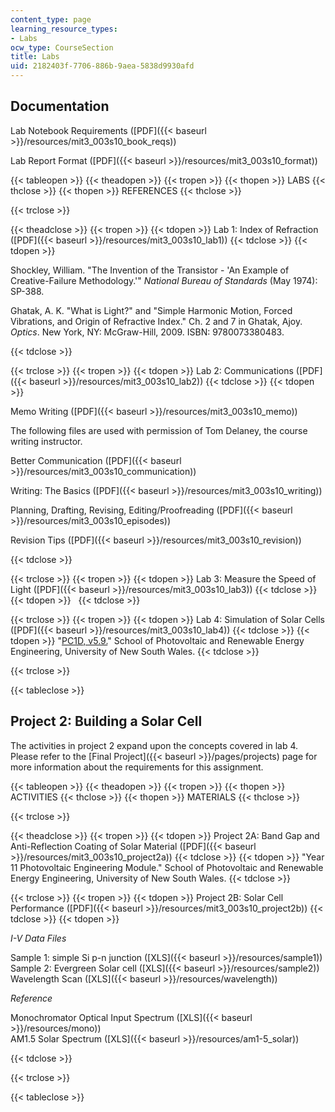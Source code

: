 ```yaml
---
content_type: page
learning_resource_types:
- Labs
ocw_type: CourseSection
title: Labs
uid: 2182403f-7706-886b-9aea-5838d9930afd
---
```


Documentation
-------------

Lab Notebook Requirements ([PDF]({{< baseurl >}}/resources/mit3_003s10_book_reqs))

Lab Report Format ([PDF]({{< baseurl >}}/resources/mit3_003s10_format))

{{< tableopen >}}
{{< theadopen >}}
{{< tropen >}}
{{< thopen >}}
LABS
{{< thclose >}}
{{< thopen >}}
REFERENCES
{{< thclose >}}

{{< trclose >}}

{{< theadclose >}}
{{< tropen >}}
{{< tdopen >}}
Lab 1: Index of Refraction ([PDF]({{< baseurl >}}/resources/mit3_003s10_lab1))
{{< tdclose >}}
{{< tdopen >}}


Shockley, William. "The Invention of the Transistor - 'An Example of Creative-Failure Methodology.'" _National Bureau of Standards_ (May 1974): SP-388.

Ghatak, A. K. "What is Light?" and "Simple Harmonic Motion, Forced Vibrations, and Origin of Refractive Index." Ch. 2 and 7 in Ghatak, Ajoy. _Optics_. New York, NY: McGraw-Hill, 2009. ISBN: 9780073380483.


{{< tdclose >}}

{{< trclose >}}
{{< tropen >}}
{{< tdopen >}}
Lab 2: Communications ([PDF]({{< baseurl >}}/resources/mit3_003s10_lab2))
{{< tdclose >}}
{{< tdopen >}}


Memo Writing ([PDF]({{< baseurl >}}/resources/mit3_003s10_memo))

The following files are used with permission of Tom Delaney, the course writing instructor.

Better Communication ([PDF]({{< baseurl >}}/resources/mit3_003s10_communication))

Writing: The Basics ([PDF]({{< baseurl >}}/resources/mit3_003s10_writing))

Planning, Drafting, Revising, Editing/Proofreading ([PDF]({{< baseurl >}}/resources/mit3_003s10_episodes))

Revision Tips ([PDF]({{< baseurl >}}/resources/mit3_003s10_revision))


{{< tdclose >}}

{{< trclose >}}
{{< tropen >}}
{{< tdopen >}}
Lab 3: Measure the Speed of Light ([PDF]({{< baseurl >}}/resources/mit3_003s10_lab3))
{{< tdclose >}}
{{< tdopen >}}
 
{{< tdclose >}}

{{< trclose >}}
{{< tropen >}}
{{< tdopen >}}
Lab 4: Simulation of Solar Cells ([PDF]({{< baseurl >}}/resources/mit3_003s10_lab4))
{{< tdclose >}}
{{< tdopen >}}
"[PC1D, v5.9.](http://www.pv.unsw.edu.au/links/products/pc1d.asp)" School of Photovoltaic and Renewable Energy Engineering, University of New South Wales.
{{< tdclose >}}

{{< trclose >}}

{{< tableclose >}}

Project 2: Building a Solar Cell
--------------------------------

The activities in project 2 expand upon the concepts covered in lab 4. Please refer to the [Final Project]({{< baseurl >}}/pages/projects) page for more information about the requirements for this assignment.

{{< tableopen >}}
{{< theadopen >}}
{{< tropen >}}
{{< thopen >}}
ACTIVITIES
{{< thclose >}}
{{< thopen >}}
MATERIALS
{{< thclose >}}

{{< trclose >}}

{{< theadclose >}}
{{< tropen >}}
{{< tdopen >}}
Project 2A: Band Gap and Anti-Reflection Coating of Solar Material ([PDF]({{< baseurl >}}/resources/mit3_003s10_project2a))
{{< tdclose >}}
{{< tdopen >}}
"Year 11 Photovoltaic Engineering Module." School of Photovoltaic and Renewable Energy Engineering, University of New South Wales.
{{< tdclose >}}

{{< trclose >}}
{{< tropen >}}
{{< tdopen >}}
Project 2B: Solar Cell Performance ([PDF]({{< baseurl >}}/resources/mit3_003s10_project2b))
{{< tdclose >}}
{{< tdopen >}}


_I-V Data Files_

Sample 1: simple Si p-n junction ([XLS]({{< baseurl >}}/resources/sample1))  
Sample 2: Evergreen Solar cell ([XLS]({{< baseurl >}}/resources/sample2))  
Wavelength Scan ([XLS]({{< baseurl >}}/resources/wavelength))

_Reference_

Monochromator Optical Input Spectrum ([XLS]({{< baseurl >}}/resources/mono))  
AM1.5 Solar Spectrum ([XLS]({{< baseurl >}}/resources/am1-5_solar))


{{< tdclose >}}

{{< trclose >}}

{{< tableclose >}}